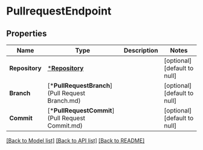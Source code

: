 # PullrequestEndpoint

## Properties
Name | Type | Description | Notes
------------ | ------------- | ------------- | -------------
**Repository** | [***Repository**](repository.md) |  | [optional] [default to null]
**Branch** | [***PullRequestBranch**](Pull Request Branch.md) |  | [optional] [default to null]
**Commit** | [***PullRequestCommit**](Pull Request Commit.md) |  | [optional] [default to null]

[[Back to Model list]](../README.md#documentation-for-models) [[Back to API list]](../README.md#documentation-for-api-endpoints) [[Back to README]](../README.md)

